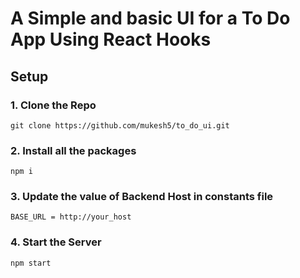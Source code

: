 # A Simple and basic UI for a To Do App Using React Hooks

## Setup

### 1. Clone the Repo

``git clone https://github.com/mukesh5/to_do_ui.git``

### 2. Install all the packages

``npm i``

### 3. Update the value of Backend Host in constants file

``BASE_URL = http://your_host``

### 4. Start the Server

``npm start``